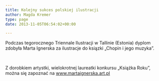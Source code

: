```yaml
---
title: Kolejny sukces polskiej ilustracji
author: Magda Kremer
type: page
date: 2013-11-05T06:54:02+00:00

---
```

Podczas tegorocznego Triennale Ilustracji w Tallinie (Estonia) dyplom zdobyła Marta Ignerska za ilustracje do ksiązki „Chopin i jego muzyka”.

&nbsp;

Z dorobkiem artystki, wielokrotnej laureatki konkursu „Książka Roku”, można się zapoznać na www.martaignerska.art.pl